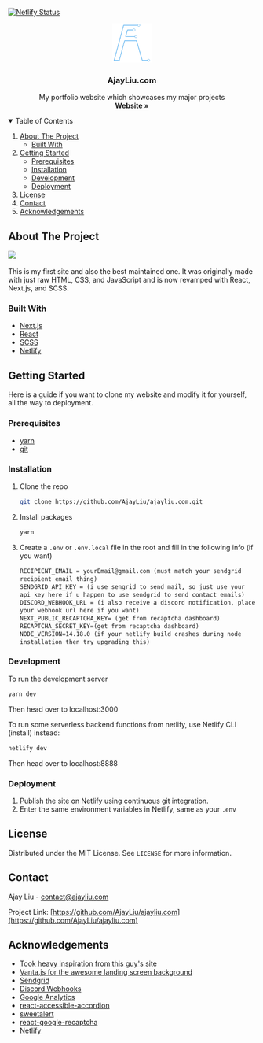 [![Netlify Status](https://api.netlify.com/api/v1/badges/a10d8945-fe38-4346-90a7-904802729ca4/deploy-status)](https://app.netlify.com/sites/ajayliu/deploys)

<p align="center">
  <a href="https://github.com/AjayLiu/ajayliu.com">
    <img src="public/img/logothin.png" alt="Logo" width="80" height="80">
  </a>

  <h3 align="center">AjayLiu.com</h3>

  <p align="center">
    My portfolio website which showcases my major projects
    <br />
    <a href="https://ajayliu.com"><strong>Website »</strong></a>
</p>

<!-- TABLE OF CONTENTS -->
<details open="open">
  <summary>Table of Contents</summary>
  <ol>
    <li>
      <a href="#about-the-project">About The Project</a>
      <ul>
        <li><a href="#built-with">Built With</a></li>
      </ul>
    </li>
    <li>
      <a href="#getting-started">Getting Started</a>
      <ul>
        <li><a href="#prerequisites">Prerequisites</a></li>
        <li><a href="#installation">Installation</a></li>
        <li><a href="#development">Development</a></li>
        <li><a href="#deployment">Deployment</a></li>
      </ul>
    </li>
    <li><a href="#license">License</a></li>
    <li><a href="#contact">Contact</a></li>
    <li><a href="#acknowledgements">Acknowledgements</a></li>
  </ol>
</details>

<!-- ABOUT THE PROJECT -->

## About The Project

<img src="https://github.com/AjayLiu/ajayliu/blob/main/scroll.gif?raw=true"></img>

This is my first site and also the best maintained one. It was originally made with just raw HTML, CSS, and JavaScript and is now revamped with React, Next.js, and SCSS.

### Built With

- [Next.js](https://nextjs.org/)
- [React](https://reactjs.org/)
- [SCSS](https://sass-lang.com/)
- [Netlify](https://www.netlify.com/)

<!-- GETTING STARTED -->

## Getting Started

Here is a guide if you want to clone my website and modify it for yourself, all the way to deployment.

### Prerequisites

- [yarn](https://yarnpkg.com/)
- [git](https://git-scm.com/)

### Installation

1. Clone the repo
   ```sh
   git clone https://github.com/AjayLiu/ajayliu.com.git
   ```
2. Install packages
   ```sh
   yarn
   ```
3. Create a `.env` or `.env.local` file in the root and fill in the following info (if you want)
   ```
   RECIPIENT_EMAIL = yourEmail@gmail.com (must match your sendgrid recipient email thing)
   SENDGRID_API_KEY = (i use sengrid to send mail, so just use your api key here if u happen to use sendgrid to send contact emails)
   DISCORD_WEBHOOK_URL = (i also receive a discord notification, place your webhook url here if you want)
   NEXT_PUBLIC_RECAPTCHA_KEY= (get from recaptcha dashboard)
   RECAPTCHA_SECRET_KEY=(get from recaptcha dashboard)
   NODE_VERSION=14.18.0 (if your netlify build crashes during node installation then try upgrading this)
   ```

### Development

To run the development server

```sh
yarn dev
```

Then head over to localhost:3000

To run some serverless backend functions from netlify, use Netlify CLI (install) instead:

```sh
netlify dev
```

Then head over to localhost:8888

### Deployment

1. Publish the site on Netlify using continuous git integration.
2. Enter the same environment variables in Netlify, same as your `.env`

<!-- LICENSE -->

## License

Distributed under the MIT License. See `LICENSE` for more information.

<!-- CONTACT -->

## Contact

Ajay Liu - contact@ajayliu.com

Project Link: [https://github.com/AjayLiu/ajayliu.com](https://github.com/AjayLiu/ajayliu.com)

<!-- ACKNOWLEDGEMENTS -->

## Acknowledgements

- [Took heavy inspiration from this guy's site](http://findmatthew.com/)
- [Vanta.js for the awesome landing screen background](https://www.vantajs.com/)
- [Sendgrid](https://sendgrid.com/)
- [Discord Webhooks](https://support.discord.com/hc/en-us/articles/228383668-Intro-to-Webhooks)
- [Google Analytics](https://analytics.google.com/analytics/web/)
- [react-accessible-accordion](https://www.npmjs.com/package/react-accessible-accordion)
- [sweetalert](https://www.npmjs.com/package/sweetalert)
- [react-google-recaptcha](https://www.npmjs.com/package/react-google-recaptcha)
- [Netlify](https://www.netlify.com/)
